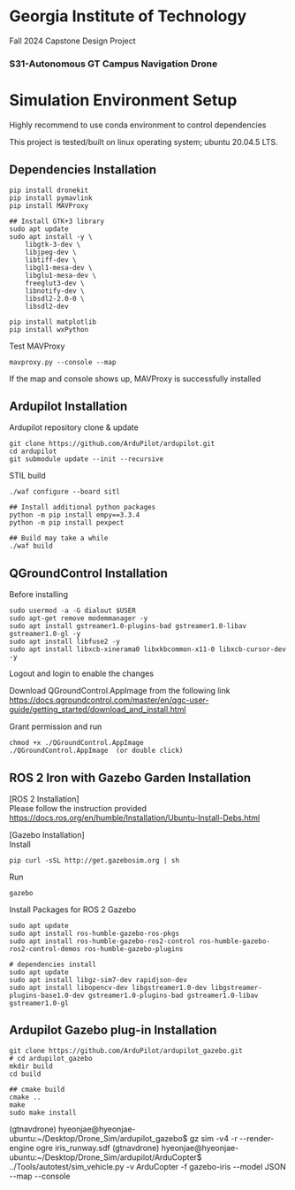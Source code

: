# Georgia Institute of Technology 
Fall 2024 Capstone Design Project
### S31-Autonomous GT Campus Navigation Drone


# Simulation Environment Setup
Highly recommend to use conda environment to control dependencies

This project is tested/built on linux operating system; ubuntu 20.04.5 LTS.

## Dependencies Installation

    pip install dronekit
    pip install pymavlink
    pip install MAVProxy

    ## Install GTK+3 library
    sudo apt update
    sudo apt install -y \
        libgtk-3-dev \
        libjpeg-dev \
        libtiff-dev \
        libgl1-mesa-dev \
        libglu1-mesa-dev \
        freeglut3-dev \
        libnotify-dev \
        libsdl2-2.0-0 \
        libsdl2-dev

    pip install matplotlib
    pip install wxPython

Test MAVProxy

    mavproxy.py --console --map

If the map and console shows up, MAVProxy is successfully installed

## Ardupilot Installation
Ardupilot repository clone & update

    git clone https://github.com/ArduPilot/ardupilot.git
    cd ardupilot
    git submodule update --init --recursive

STIL build

    ./waf configure --board sitl
    
    ## Install additional python packages
    python -m pip install empy==3.3.4
    python -m pip install pexpect
    
    ## Build may take a while
    ./waf build

## QGroundControl Installation
Before installing

    sudo usermod -a -G dialout $USER
    sudo apt-get remove modemmanager -y
    sudo apt install gstreamer1.0-plugins-bad gstreamer1.0-libav gstreamer1.0-gl -y
    sudo apt install libfuse2 -y
    sudo apt install libxcb-xinerama0 libxkbcommon-x11-0 libxcb-cursor-dev -y

Logout and login to enable the changes

Download QGroundControl.AppImage from the following link
<br>https://docs.qgroundcontrol.com/master/en/qgc-user-guide/getting_started/download_and_install.html

Grant permission and run

    chmod +x ./QGroundControl.AppImage
    ./QGroundControl.AppImage  (or double click)

## ROS 2 Iron with Gazebo Garden Installation
[ROS 2 Installation]
<br>Please follow the instruction provided 
<br>https://docs.ros.org/en/humble/Installation/Ubuntu-Install-Debs.html

[Gazebo Installation]
<br>Install

    pip curl -sSL http://get.gazebosim.org | sh
Run
    
    gazebo

Install Packages for ROS 2 Gazebo 

    sudo apt update
    sudo apt install ros-humble-gazebo-ros-pkgs
    sudo apt install ros-humble-gazebo-ros2-control ros-humble-gazebo-ros2-control-demos ros-humble-gazebo-plugins

    # dependencies install
    sudo apt update
    sudo apt install libgz-sim7-dev rapidjson-dev
    sudo apt install libopencv-dev libgstreamer1.0-dev libgstreamer-plugins-base1.0-dev gstreamer1.0-plugins-bad gstreamer1.0-libav gstreamer1.0-gl

## Ardupilot Gazebo plug-in Installation

    git clone https://github.com/ArduPilot/ardupilot_gazebo.git
    # cd ardupilot_gazebo
    mkdir build
    cd build
    
    ## cmake build
    cmake ..
    make
    sudo make install

(gtnavdrone) hyeonjae@hyeonjae-ubuntu:~/Desktop/Drone_Sim/ardupilot_gazebo$ gz sim -v4 -r --render-engine ogre iris_runway.sdf
(gtnavdrone) hyeonjae@hyeonjae-ubuntu:~/Desktop/Drone_Sim/ardupilot/ArduCopter$ ../Tools/autotest/sim_vehicle.py -v ArduCopter -f gazebo-iris --model JSON --map --console

    
